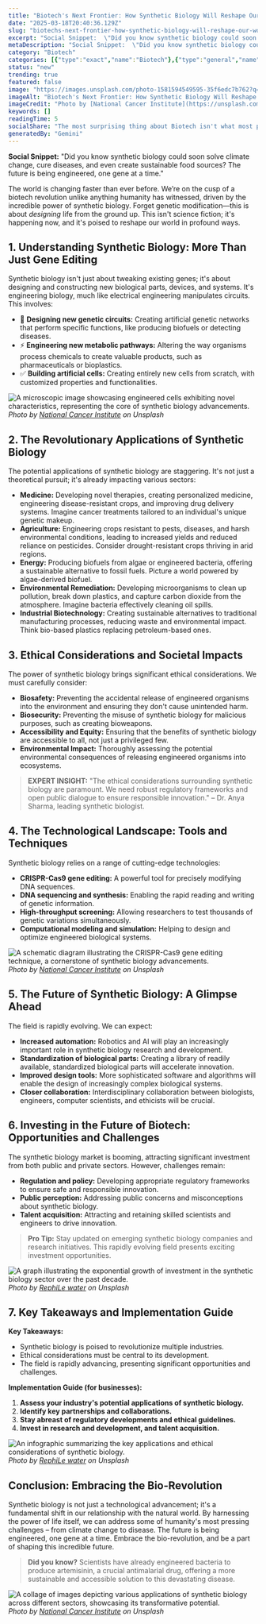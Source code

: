```yaml
---
title: "Biotech's Next Frontier: How Synthetic Biology Will Reshape Our World"
date: "2025-03-18T20:40:36.129Z"
slug: "biotechs-next-frontier-how-synthetic-biology-will-reshape-our-world"
excerpt: "Social Snippet:  \"Did you know synthetic biology could soon solve climate change, cure diseases, and even create sustainable food sources? The future is being engineered, one gene at a time.\""
metaDescription: "Social Snippet:  \"Did you know synthetic biology could soon solve climate change, cure diseases, and even create sustainable food sources? The future is be..."
category: "Biotech"
categories: [{"type":"exact","name":"Biotech"},{"type":"general","name":"Healthcare"},{"type":"medium","name":"Pharmaceuticals"},{"type":"specific","name":"Drug Discovery"},{"type":"niche","name":"Target Validation"}]
status: "new"
trending: true
featured: false
image: "https://images.unsplash.com/photo-1581594549595-35f6edc7b762?q=85&w=1200&fit=max&fm=webp&auto=compress"
imageAlt: "Biotech's Next Frontier: How Synthetic Biology Will Reshape Our World"
imageCredit: "Photo by [National Cancer Institute](https://unsplash.com/@nci) on Unsplash"
keywords: []
readingTime: 5
socialShare: "The most surprising thing about Biotech isn't what most people think. Find out what experts really say about this game-changing topic."
generatedBy: "Gemini"
---
```




**Social Snippet:**  "Did you know synthetic biology could soon solve climate change, cure diseases, and even create sustainable food sources? The future is being engineered, one gene at a time."

The world is changing faster than ever before.  We’re on the cusp of a biotech revolution unlike anything humanity has witnessed, driven by the incredible power of synthetic biology. Forget genetic modification—this is about *designing* life from the ground up.  This isn't science fiction; it's happening now, and it's poised to reshape our world in profound ways.

## 1. Understanding Synthetic Biology: More Than Just Gene Editing

Synthetic biology isn't just about tweaking existing genes; it's about designing and constructing new biological parts, devices, and systems.  It's engineering biology, much like electrical engineering manipulates circuits.  This involves:

* 🔑 **Designing new genetic circuits:**  Creating artificial genetic networks that perform specific functions, like producing biofuels or detecting diseases.
* ⚡ **Engineering new metabolic pathways:**  Altering the way organisms process chemicals to create valuable products, such as pharmaceuticals or bioplastics.
* ✅ **Building artificial cells:**  Creating entirely new cells from scratch, with customized properties and functionalities.

![A microscopic image showcasing engineered cells exhibiting novel characteristics, representing the core of synthetic biology advancements.](https://images.unsplash.com/photo-1581594549595-35f6edc7b762?q=85&w=1200&fit=max&fm=webp&auto=compress)
*Photo by [National Cancer Institute](https://unsplash.com/@nci) on Unsplash*

## 2. The Revolutionary Applications of Synthetic Biology

The potential applications of synthetic biology are staggering.  It's not just a theoretical pursuit; it's already impacting various sectors:

* **Medicine:** Developing novel therapies, creating personalized medicine, engineering disease-resistant crops, and improving drug delivery systems.  Imagine cancer treatments tailored to an individual's unique genetic makeup.
* **Agriculture:** Engineering crops resistant to pests, diseases, and harsh environmental conditions, leading to increased yields and reduced reliance on pesticides.  Consider drought-resistant crops thriving in arid regions.
* **Energy:**  Producing biofuels from algae or engineered bacteria, offering a sustainable alternative to fossil fuels.  Picture a world powered by algae-derived biofuel.
* **Environmental Remediation:**  Developing microorganisms to clean up pollution, break down plastics, and capture carbon dioxide from the atmosphere.  Imagine bacteria effectively cleaning oil spills.
* **Industrial Biotechnology:** Creating sustainable alternatives to traditional manufacturing processes, reducing waste and environmental impact.  Think bio-based plastics replacing petroleum-based ones.

## 3.  Ethical Considerations and Societal Impacts

The power of synthetic biology brings significant ethical considerations.  We must carefully consider:

* **Biosafety:** Preventing the accidental release of engineered organisms into the environment and ensuring they don't cause unintended harm.
* **Biosecurity:**  Preventing the misuse of synthetic biology for malicious purposes, such as creating bioweapons.
* **Accessibility and Equity:** Ensuring that the benefits of synthetic biology are accessible to all, not just a privileged few.
* **Environmental Impact:**  Thoroughly assessing the potential environmental consequences of releasing engineered organisms into ecosystems.

> **EXPERT INSIGHT:**  "The ethical considerations surrounding synthetic biology are paramount. We need robust regulatory frameworks and open public dialogue to ensure responsible innovation." – Dr. Anya Sharma, leading synthetic biologist.

## 4.  The Technological Landscape: Tools and Techniques

Synthetic biology relies on a range of cutting-edge technologies:

* **CRISPR-Cas9 gene editing:** A powerful tool for precisely modifying DNA sequences.
* **DNA sequencing and synthesis:**  Enabling the rapid reading and writing of genetic information.
* **High-throughput screening:**  Allowing researchers to test thousands of genetic variations simultaneously.
* **Computational modeling and simulation:**  Helping to design and optimize engineered biological systems.

![A schematic diagram illustrating the CRISPR-Cas9 gene editing technique, a cornerstone of synthetic biology advancements.](https://images.unsplash.com/photo-1578496480240-32d3e0c04525?q=85&w=1200&fit=max&fm=webp&auto=compress)
*Photo by [National Cancer Institute](https://unsplash.com/@nci) on Unsplash*

## 5.  The Future of Synthetic Biology: A Glimpse Ahead

The field is rapidly evolving.  We can expect:

* **Increased automation:**  Robotics and AI will play an increasingly important role in synthetic biology research and development.
* **Standardization of biological parts:**  Creating a library of readily available, standardized biological parts will accelerate innovation.
* **Improved design tools:**  More sophisticated software and algorithms will enable the design of increasingly complex biological systems.
* **Closer collaboration:**  Interdisciplinary collaboration between biologists, engineers, computer scientists, and ethicists will be crucial.

## 6.  Investing in the Future of Biotech: Opportunities and Challenges

The synthetic biology market is booming, attracting significant investment from both public and private sectors.  However, challenges remain:

* **Regulation and policy:**  Developing appropriate regulatory frameworks to ensure safe and responsible innovation.
* **Public perception:**  Addressing public concerns and misconceptions about synthetic biology.
* **Talent acquisition:**  Attracting and retaining skilled scientists and engineers to drive innovation.

> **Pro Tip:**  Stay updated on emerging synthetic biology companies and research initiatives.  This rapidly evolving field presents exciting investment opportunities.

![A graph illustrating the exponential growth of investment in the synthetic biology sector over the past decade.](https://images.unsplash.com/photo-1617155093758-158e4e5dcfe9?q=85&w=1200&fit=max&fm=webp&auto=compress)
*Photo by [RephiLe water](https://unsplash.com/@revolution_in_filtration) on Unsplash*

## 7. Key Takeaways and Implementation Guide

**Key Takeaways:**

* Synthetic biology is poised to revolutionize multiple industries.
* Ethical considerations must be central to its development.
* The field is rapidly advancing, presenting significant opportunities and challenges.

**Implementation Guide (for businesses):**

1.  **Assess your industry's potential applications of synthetic biology.**
2.  **Identify key partnerships and collaborations.**
3.  **Stay abreast of regulatory developments and ethical guidelines.**
4.  **Invest in research and development, and talent acquisition.**

![An infographic summarizing the key applications and ethical considerations of synthetic biology.](https://images.unsplash.com/photo-1617155093730-a8bf47be792d?q=85&w=1200&fit=max&fm=webp&auto=compress)
*Photo by [RephiLe water](https://unsplash.com/@revolution_in_filtration) on Unsplash*

## Conclusion: Embracing the Bio-Revolution

Synthetic biology is not just a technological advancement; it's a fundamental shift in our relationship with the natural world.  By harnessing the power of life itself, we can address some of humanity's most pressing challenges – from climate change to disease.  The future is being engineered, one gene at a time.  Embrace the bio-revolution, and be a part of shaping this incredible future.

> **Did you know?**  Scientists have already engineered bacteria to produce artemisinin, a crucial antimalarial drug, offering a more sustainable and accessible solution to this devastating disease.

![A collage of images depicting various applications of synthetic biology across different sectors, showcasing its transformative potential.](https://images.unsplash.com/photo-1578496481449-cf2e845cc00c?q=85&w=1200&fit=max&fm=webp&auto=compress)
*Photo by [National Cancer Institute](https://unsplash.com/@nci) on Unsplash*


<div class="reading-progress-container">
  <div id="reading-progress" class="reading-progress"></div>
</div>
